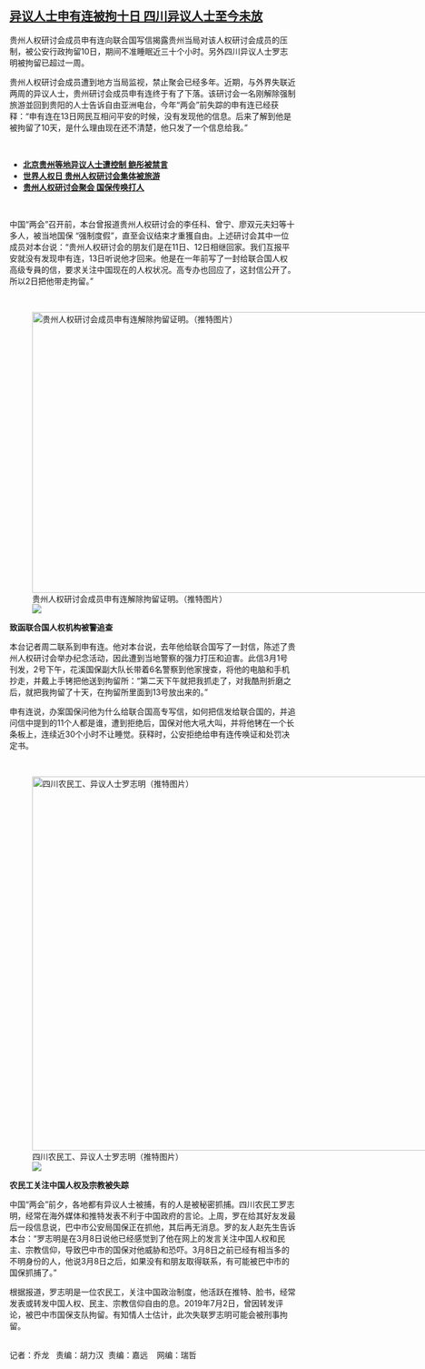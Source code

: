 <!--1615908386000-->
[异议人士申有连被拘十日   四川异议人士至今未放](https://www.rfa.org/mandarin/yataibaodao/renquanfazhi/ql2-03162021072022.html)
------

<p></p><p>贵州人权研讨会成员申有连向联合国写信揭露贵州当局对该人权研讨会成员的压制，被公安行政拘留10日，期间不准睡眠近三十个小时。另外四川异议人士罗志明被拘留已超过一周。</p><p>贵州人权研讨会成员遭到地方当局监视，禁止聚会已经多年。近期，与外界失联近两周的异议人士，贵州研讨会成员申有连终于有了下落。该研讨会一名刚解除强制旅游並回到贵阳的人士告诉自由亚洲电台，今年“两会”前失踪的申有连已经获释：“申有连在13日网民互相问平安的时候，没有发现他的信息。后来了解到他是被拘留了10天，是什么理由现在还不清楚，他只发了一个信息给我。”</p><p><br/></p><ul><li><strong><a href="https://www.rfa.org/mandarin/yataibaodao/renquanfazhi/ql2-03022021071405.html">北京贵州等地异议人士遭控制 鲍彤被禁言</a></strong></li><li><strong><a href="https://www.rfa.org/mandarin/yataibaodao/shehui/ql2-12182019075935.html">世界人权日 贵州人权研讨会集体被旅游</a></strong></li><li><strong><a href="https://www.rfa.org/mandarin/yataibaodao/renquanfazhi/ql2-01152019102832.html">贵州人权研讨会聚会 国保传唤打人</a></strong></li></ul><p><br/></p><p>中国“两会”召开前，本台曾报道贵州人权研讨会的李任科、曾宁、廖双元夫妇等十多人，被当地国保 “强制度假”，直至会议结束才重獲自由。上述研讨会其中一位成员对本台说：“贵州人权研讨会的朋友们是在11日、12日相继回家。我们互报平安就没有发现申有连，13日听说他才回来。他是在一年前写了一封给联合国人权高级专員的信，要求关注中国现在的人权状况。高专办也回应了，这封信公开了。所以2日把他带走拘留。”<strong></strong></p><p><br/></p><p><figure class="image-richtext image-inline captioned" style="width:800px;"><img alt="贵州人权研讨会成员申有连解除拘留证明。（推特图片）" height="494" src="https://www.rfa.org/mandarin/yataibaodao/renquanfazhi/ql2-03162021072022.html/m0316-ql2p3a.jpg/@@images/7ce4c879-3997-4476-9051-c8e62a15be34.jpeg" title="m0316-ql2p3a.jpg" width="800"/><figcaption class="image-caption">贵州人权研讨会成员申有连解除拘留证明。（推特图片）</figcaption><small></small><div id="zoomattribute"><a data-caption="贵州人权研讨会成员申有连解除拘留证明。（推特图片）" data-fancybox="" href="https://www.rfa.org/mandarin/yataibaodao/renquanfazhi/ql2-03162021072022.html/m0316-ql2p3a.jpg" id="single_image" title="贵州人权研讨会成员申有连解除拘留证明。（推特图片）"><img src="/++plone++rfa-resources/img/icon-zoom.png"/></a></div></figure></p><p><strong>致函联合国人权机构被警追查</strong></p><p>本台记者周二联系到申有连。他对本台说，去年他给联合国写了一封信，陈述了贵州人权研讨会举办纪念活动，因此遭到当地警察的强力打压和迫害。此信3月1号刊发，2号下午，花溪国保副大队长带着6名警察到他家搜查，将他的电脑和手机抄走，并戴上手铐把他送到拘留所：“第二天下午就把我抓走了，对我酷刑折磨之后，就把我拘留了十天，在拘留所里面到13号放出来的。”</p><p>申有连说，办案国保问他为什么给联合国高专写信，如何把信发给联合国的，并追问信中提到的11个人都是谁，遭到拒绝后，国保对他大吼大叫，并将他铐在一个长条板上，连续近30个小时不让睡觉。获释时，公安拒绝给申有连传唤证和处罚决定书。<br/><strong></strong></p><p><br/></p><p><figure class="image-richtext image-inline captioned" style="width:1170px;"><img alt="四川农民工、异议人士罗志明（推特图片）" height="658" src="https://www.rfa.org/mandarin/yataibaodao/renquanfazhi/ql2-03162021072022.html/m0316-ql2p2.jpg/@@images/e46c3704-e2a0-492c-bae8-e9da4e47a812.jpeg" title="m0316-ql2p2.jpg" width="1170"/><figcaption class="image-caption">四川农民工、异议人士罗志明（推特图片）</figcaption><small></small><div id="zoomattribute"><a data-caption="四川农民工、异议人士罗志明（推特图片）" data-fancybox="" href="https://www.rfa.org/mandarin/yataibaodao/renquanfazhi/ql2-03162021072022.html/m0316-ql2p2.jpg" id="single_image" title="四川农民工、异议人士罗志明（推特图片）"><img src="/++plone++rfa-resources/img/icon-zoom.png"/></a></div></figure></p><p><strong>农民工关注中国人权及宗教被失踪</strong></p><p>中国“两会”前夕，各地都有异议人士被捕，有的人是被秘密抓捕。四川农民工罗志明，经常在海外媒体和推特发表不利于中国政府的言论。上周，罗在给其好友发最后一段信息说，巴中市公安局国保正在抓他，其后再无消息。罗的友人赵先生告诉本台：“罗志明是在3月8日说他已经感觉到了他在网上的发言关注中国人权和民主、宗教信仰，导致巴中市的国保对他威胁和恐吓。3月8日之前已经有相当多的不明身份的人，他说3月8日之后，如果没有和朋友取得联系，有可能被巴中市的国保抓捕了。”</p><p>根据报道，罗志明是一位农民工，关注中国政治制度，他活跃在推特、脸书，经常发表或转发中国人权、民主、宗教信仰自由的息。2019年7月2日，曾因转发评论，被巴中市国保支队拘留。有知情人士估计，此次失联罗志明可能会被刑事拘留。</p><p><br/>记者：乔龙   责编：胡力汉  责编：嘉远    网编：瑞哲</p>

